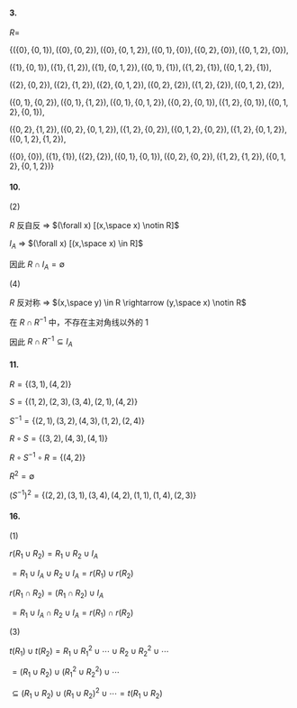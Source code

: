 #### 3.

$R =$

$\{(\{0\},\{0,1\}),(\{0\},\{0,2\}),(\{0\},\{0,1,2\}),(\{0,1\},\{0\}),(\{0,2\},\{0\}),(\{0,1,2\},\{0\}),$

$(\{1\},\{0,1\}),(\{1\},\{1,2\}),(\{1\},\{0,1,2\}),(\{0,1\},\{1\}),(\{1,2\},\{1\}),(\{0,1,2\},\{1\}),$

$(\{2\},\{0,2\}),(\{2\},\{1,2\}),(\{2\},\{0,1,2\}),(\{0,2\},\{2\}),(\{1,2\},\{2\}),(\{0,1,2\},\{2\}),$

$(\{0,1\},\{0,2\}),(\{0,1\},\{1,2\}),(\{0,1\},\{0,1,2\}),(\{0,2\},\{0,1\}),(\{1,2\},\{0,1\}),(\{0,1,2\},\{0,1\}),$

$(\{0,2\},\{1,2\}),(\{0,2\},\{0,1,2\}),(\{1,2\},\{0,2\}),(\{0,1,2\},\{0,2\}),(\{1,2\},\{0,1,2\}),(\{0,1,2\},\{1,2\}),$

$(\{0\},\{0\}),(\{1\},\{1\}),(\{2\},\{2\}),(\{0,1\},\{0,1\}),(\{0,2\},\{0,2\}),(\{1,2\},\{1,2\}),(\{0,1,2\},\{0,1,2\})\}$

#### 10.

(2)

$R$ 反自反 $\Rightarrow$ $(\forall x) [(x,\space x) \notin R]$

$I_A$ $\Rightarrow$ $(\forall x) [(x,\space x) \in R]$

因此 $R \cap I_A = \emptyset$

(4)

$R$ 反对称 $\Rightarrow$ $(x,\space y) \in R \rightarrow (y,\space x) \notin R$

在 $R \cap R^{-1}$ 中，不存在主对角线以外的 $1$

因此 $R \cap R^{-1} \subseteq I_A$

#### 11.

$R = \{(3,1),(4,2)\}$

$S = \{(1,2),(2,3),(3,4),(2,1),(4,2)\}$

$S^{-1} = \{(2,1),(3,2),(4,3),(1,2),(2,4)\}$

$R \circ S = \{(3,2),(4,3),(4,1)\}$

$R \circ S^{-1} \circ R = \{(4,2)\}$

$R^2 = \emptyset$

$(S^{-1})^2 = \{(2,2),(3,1),(3,4),(4,2),(1,1),(1,4),(2,3)\}$

#### 16.

(1)

$r(R_1 \cup R_2) = R_1 \cup R_2 \cup I_A$

$= R_1 \cup I_A \cup R_2 \cup I_A = r(R_1) \cup r(R_2)$

$r(R_1 \cap R_2) = (R_1 \cap R_2) \cup I_A$

$= R_1 \cup I_A \cap R_2 \cup I_A = r(R_1) \cap r(R_2)$

(3)

$t(R_1) \cup t(R_2) = R_1 \cup R_1^2 \cup \cdots \cup R_2 \cup R_2^2 \cup \cdots$

$=(R_1 \cup R_2) \cup (R_1^2 \cup R_2^2) \cup \cdots$

$\subseteq (R_1 \cup R_2) \cup (R_1 \cup R_2)^2 \cup \cdots = t(R_1 \cup R_2)$